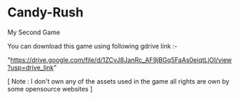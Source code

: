 # Candy-Rush 
My Second Game

You can download this game using following gdrive link :-

"https://drive.google.com/file/d/1ZCvJ8JanRc_AF9jBGq5FaAs0eiqtLjOI/view?usp=drive_link"

[ Note : I don't own any of the assets used in the game all rights are own by some opensource websites ]
